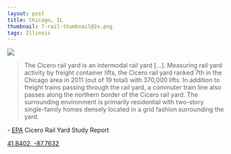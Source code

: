 ```yaml
---
layout: post
title: Chicago, IL
thumbnail: 7-rail-thumbnail@2x.png
tags: Illinois
---
```

<img class="map" src="{{ site.baseurl }}/public/images/7-rail@2x.png"/>

> The Cicero rail yard is an intermodal rail yard [...]. Measuring rail yard activity by freight container lifts, the Cicero rail yard ranked 7th in the
> Chicago area in 2011 (out of 19 total) with 370,000 lifts. In addition to freight trains passing through the
> rail yard, a commuter train line also passes along the northern border of the Cicero rail yard. The
> surrounding environment is primarily residential with two-story single-family homes densely located in a
> grid fashion surrounding the yard.

\- [EPA](http://nepis.epa.gov/Adobe/PDF/P100IVT3.pdf) Cicero Rail Yard Study Report

[41.8402, -87.7632](https://goo.gl/maps/wDb8bQm7ZdU2)
